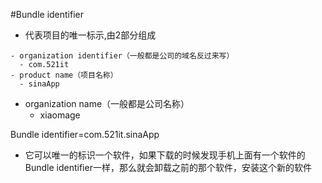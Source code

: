 #Bundle identifier
- 代表项目的唯一标示,由2部分组成
 ```
 - organization identifier（一般都是公司的域名反过来写）
   - com.521it
 - product name（项目名称）
   - sinaApp
 ```
 - organization name（一般都是公司名称）
   - xiaomage

Bundle identifier=com.521it.sinaApp
- 它可以唯一的标识一个软件，如果下载的时候发现手机上面有一个软件的Bundle identifier一样，那么就会卸载之前的那个软件，安装这个新的软件

